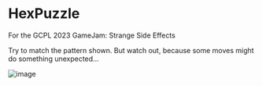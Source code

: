 # HexPuzzle
For the GCPL 2023 GameJam: Strange Side Effects

Try to match the pattern shown. But watch out, because some moves might do something unexpected...

![image](https://github.com/oochelz/HexPuzzle/assets/1957170/9c6a9a23-5a00-4c47-9c14-f60fd6f96589)

